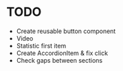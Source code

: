 # TODO

- Create reusable button component
- Video
- Statistic first item
- Create AccordionItem & fix click
- Check gaps between sections
